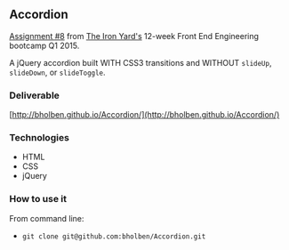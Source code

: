 
## Accordion

[Assignment #8](https://github.com/tiy-atl-js-q1-2015/Assignments) from [The Iron Yard's](http://theironyard.com/locations/atlanta/) 12-week Front End Engineering bootcamp Q1 2015.  

A jQuery accordion built WITH CSS3 transitions and WITHOUT `slideUp`, `slideDown`, or `slideToggle`.  

### Deliverable
[http://bholben.github.io/Accordion/](http://bholben.github.io/Accordion/)  

### Technologies
  * HTML
  * CSS
  * jQuery

### How to use it

From command line:  
  * `git clone git@github.com:bholben/Accordion.git`  

